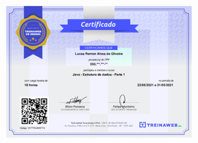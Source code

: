 <img src="https://raw.githubusercontent.com/lramon2001/lramon2001.github.io/master/docs/media/java-eda1_page-0001.jpg"/>
